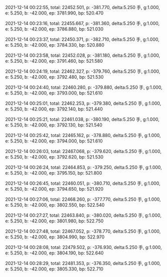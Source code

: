 2021-12-14 00:22:55, total: 22452.501, p: -381.770, delta:5.250 手, g:1.000, e: 5.250, b: -42.000, ep: 3781.990, bp: 520.470

2021-12-14 00:23:16, total: 22455.667, p: -381.360, delta:5.250 手, g:1.000, e: 5.250, b: -42.000, ep: 3786.880, bp: 521.030

2021-12-14 00:23:37, total: 22450.371, p: -382.710, delta:5.250 手, g:1.000, e: 5.250, b: -42.000, ep: 3784.330, bp: 520.880

2021-12-14 00:23:58, total: 22452.028, p: -381.180, delta:5.250 手, g:1.000, e: 5.250, b: -42.000, ep: 3791.460, bp: 521.580

2021-12-14 00:24:19, total: 22462.327, p: -379.760, delta:5.250 手, g:1.000, e: 5.250, b: -42.000, ep: 3792.480, bp: 521.530

2021-12-14 00:24:40, total: 22460.280, p: -379.880, delta:5.250 手, g:1.000, e: 5.250, b: -42.000, ep: 3793.000, bp: 521.610

2021-12-14 00:25:01, total: 22462.253, p: -379.380, delta:5.250 手, g:1.000, e: 5.250, b: -42.000, ep: 3792.140, bp: 521.440

2021-12-14 00:25:21, total: 22461.038, p: -380.190, delta:5.250 手, g:1.000, e: 5.250, b: -42.000, ep: 3792.130, bp: 521.540

2021-12-14 00:25:42, total: 22465.162, p: -378.880, delta:5.250 手, g:1.000, e: 5.250, b: -42.000, ep: 3794.000, bp: 521.610

2021-12-14 00:26:03, total: 22467.068, p: -379.620, delta:5.250 手, g:1.000, e: 5.250, b: -42.000, ep: 3792.620, bp: 521.530

2021-12-14 00:26:24, total: 22464.853, p: -379.250, delta:5.250 手, g:1.000, e: 5.250, b: -42.000, ep: 3795.150, bp: 521.800

2021-12-14 00:26:45, total: 22460.051, p: -380.710, delta:5.250 手, g:1.000, e: 5.250, b: -42.000, ep: 3794.650, bp: 521.920

2021-12-14 00:27:06, total: 22468.260, p: -377.770, delta:5.250 手, g:1.000, e: 5.250, b: -42.000, ep: 3802.550, bp: 522.540

2021-12-14 00:27:27, total: 22463.840, p: -380.020, delta:5.250 手, g:1.000, e: 5.250, b: -42.000, ep: 3801.980, bp: 522.750

2021-12-14 00:27:48, total: 22467.052, p: -378.770, delta:5.250 手, g:1.000, e: 5.250, b: -42.000, ep: 3804.990, bp: 522.970

2021-12-14 00:28:08, total: 22479.502, p: -376.930, delta:5.250 手, g:1.000, e: 5.250, b: -42.000, ep: 3804.190, bp: 522.640

2021-12-14 00:28:29, total: 22481.353, p: -376.350, delta:5.250 手, g:1.000, e: 5.250, b: -42.000, ep: 3805.330, bp: 522.710